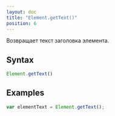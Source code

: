 ```yaml
---
layout: doc
title: "Element.getText()"
position: 6
---
```


Возвращает текст заголовка элемента.

## Syntax

```js
Element.getText()
```

## Examples

```js
var elementText = Element.getText();
```
